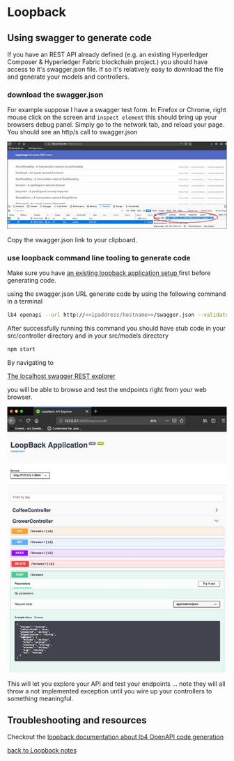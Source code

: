 # Loopback
## Using swagger to generate code

If you have an REST API already defined (e.g. an existing Hyperledger Composer & Hyperledger Fabric blockchain project.) you should have access to it's swagger.json file.  If so it's relatively easy to download the file and generate your models and controllers.

### download the swagger.json
For example suppose I have a swagger test form.  In Firefox or Chrome, right mouse click on the screen and `inspect element` this should bring up your browsers debug panel.  Simply go to the network tab, and reload your page.
You should see an http/s call to swagger.json

![FindingSwagger](./docs/resources/finding-swagger-json.jpg)

Copy the swagger.json link to your clipboard.

### use loopback command line tooling to generate code
Make sure you have [an existing loopback application setup ](LOOPBACK-GETTING-STARTED.md)
first before generating code.

using the swagger.json URL generate code by using the following command in a terminal


```sh
lb4 openapi --url http://<<ipaddress/hostname>>/swagger.json --validate true
```

After successfully running this command you should have stub code in your src/controller directory and in your src/models directory

```sh
npm start
```

By navigating to

[The localhost swagger REST explorer  ](http://127.0.0.1:3000/explorer/#/)

you will be able to browse and test the endpoints right from
your web browser.

![loopback explorer test sandbox](./resources/lb4-openAPI-generated-explorer-coffee-example.jpg)


This will let you explore your API and test your endpoints  ... note they will all throw a not implemented exception until you wire up your controllers to something meaningful.


## Troubleshooting and resources


 Checkout the [loopback documentation about lb4 OpenAPI code generation](https://loopback.io/doc/en/lb4/OpenAPI-generator.html)

[back to Loopback notes](.//)
